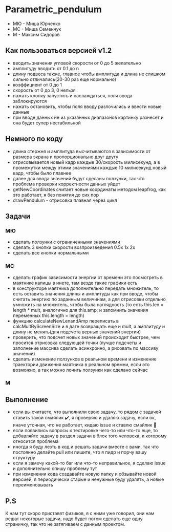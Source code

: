 # Parametric_pendulum
- МЮ - Миша Юрченко
- МС - Миша Семенчук
- М - Максим Сидоров
## Как пользоваться версией v1.2
- вводить значения угловой скорости от 0 до 5 желательно
- амплитуду вводить от 0.1 до n
- длину подвеса также, главное чтобы амплитуда и длина не слишком сильно отличались(20-30 раз еще нормально)
- коэффициент от 0 до 1
- скорость от 0 до 3, 0 нельзя
- нажать кнопку запустить и наслаждаться, поля ввода заблокируются
- нажать остановить, чтобы поля вводу разлочились и ввести новые данные
- при вводе данных не из указанных диапазонов картинку разнесет и она будет супер нестабильной
## Немного по коду
- длина стержня и амплитуда высчитываются в зависимости от размера экрана и пропорционально друг другу
- отрисовывается новый кадр каждые 30/скорость милисекунд, а в промежутки между этими значениями каждые 10 милисекунд новый кадр, чтобы было плавнее
- далее для ввода значений будут сделаны ползунки, так что проблема проверки корректности данных уйдет
- getNewCoordinates считает новые координаты методом leapfrog, как это работает, я без понятия до сих пор
- drawPendulum - отрисовка плавная через цикл
## Задачи
### МЮ
- сделать ползунки с ограниченными значениями
- сделать 3 кнопки скорости возпроизведения 0.5х 1х 2х
- сделать все кнопки нормальными
### МС
- сделать график зависимости энергии от времени это посмотреть в маятнике капицы в инете, там везде такие графики есть
- в конструкторе маятника дополнительно передать множитель, то есть оставить значения длины и амплитуды как при вводе, чтобы считать энергию по заданным величинам, а для отрисовки отдельно умножить на множитель, чтобы была наглядность (то есть this.len = length * mult, аналогично для this.amp; и запомнить значения переменных this.length = length)
- функцию calculateNewLenandAmp переписать в  calcMultByScreenSize и в дате возвращать еще и mult, а амплитуду и длину не менять(для подсчета верных значений энергии)
- проверить, что подсчет новых значений происходит быстрее, чем просится отрисовка следующей точки (лучше подсчеты и заполнение массива сделать асинхронно, а рисовать по массиву значений)
- сделать изменение ползунков в реальном времени и изменение траектории движения маятника в реальном времни, если это возможно, а так можно лочить ползунки как сделано сейчас
### М
## Выполнение
- если вы считаете, что выполнили свою задачу, то рядом с задачей ставить такой смайлик :heavy_check_mark:, я проверяю и удаляю задачу, если ок, иначе уточная, что не работает, кидаю issue и ставлю смайлик :shit:
- если появились вопросы к тестировке чего-то или что-то еще, то добавляйте задачу в раздел задачи в блок того человека, к которому относится проблема
- иногда я буду лезть в код и решать задачи вместе с вами, так что постоянно делайте pull или пишите, что я пидр и порчу вашу структуру
- если я замечу какой-то баг или что-то неправильное, я сделаю issue и дополнительно опишу проблему тут
- при изменении кода создавайте новую папку и обзывайте новой версией, я периодически старые и ненужные буду удалять, а новые переименовывать
## P.S
К нам тут скоро приставят физиков, я с ними уже говорил, они нам решат некоторые задачи, надо будет потом сделать еще одну страничку, так что не затягиваем с данным проектом.
